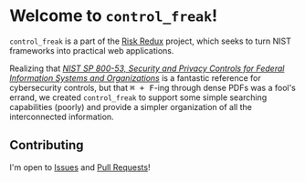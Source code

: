 # Welcome to `control_freak`!

`control_freak` is a part of the [Risk Redux](https://risk-redux.io) project, which seeks to turn NIST frameworks into practical web applications.

Realizing that _[NIST SP 800-53, Security and Privacy Controls for Federal Information Systems and Organizations](https://csrc.nist.gov/publications/detail/sp/800-53/rev-4/final)_ is a fantastic reference for cybersecurity controls, but that <kbd>⌘ + F</kbd>-ing through dense PDFs was a fool's errand, we created `control_freak` to support some simple searching capabilities (poorly) and provide a simpler organization of all the interconnected information.

## Contributing

I'm open to [Issues](issues) and [Pull Requests](pulls)!